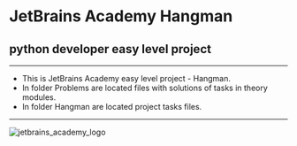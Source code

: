 # JetBrains Academy Hangman
## python developer easy level project

---
<ul>
<li>This is JetBrains Academy easy level project - Hangman.</li>

<li>In folder Problems are located files with solutions of tasks in theory modules. </li>

<li>In folder Hangman are located project tasks files.</li>
</ul>

---

![jetbrains_academy_logo](https://blog.jetbrains.com/wp-content/uploads/2020/03/Banner.png)
